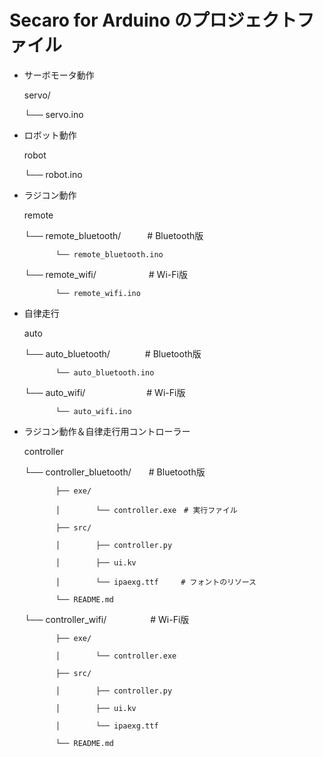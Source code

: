 # Secaro for Arduino のプロジェクトファイル

- サーボモータ動作

  servo/

    └── servo.ino


- ロボット動作

  robot

    └── robot.ino


- ラジコン動作

  remote

    └── remote_bluetooth/　　　# Bluetooth版

             └── remote_bluetooth.ino

    └── remote_wifi/　　　　　　# Wi-Fi版

             └── remote_wifi.ino


- 自律走行

  auto

    └── auto_bluetooth/　　　　# Bluetooth版

             └── auto_bluetooth.ino

    └── auto_wifi/　　　　　　　# Wi-Fi版

             └── auto_wifi.ino


- ラジコン動作＆自律走行用コントローラー

  controller

    └── controller_bluetooth/　　# Bluetooth版

             ├── exe/

             │        └── controller.exe　# 実行ファイル

             ├── src/

             │        ├── controller.py

             │        ├── ui.kv

             │        └── ipaexg.ttf　　　# フォントのリソース

             └── README.md

    └── controller_wifi/　　　　　# Wi-Fi版

             ├── exe/

             │        └── controller.exe

             ├── src/

             │        ├── controller.py

             │        ├── ui.kv

             │        └── ipaexg.ttf

             └── README.md

